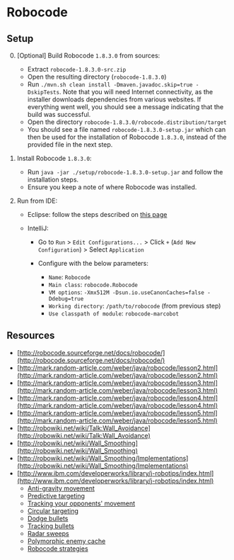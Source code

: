# Robocode

## Setup

0. [Optional] Build Robocode `1.8.3.0` from sources:

    - Extract `robocode-1.8.3.0-src.zip`
    - Open the resulting directory (`robocode-1.8.3.0`)
    - Run `./mvn.sh clean install -Dmaven.javadoc.skip=true -DskipTests`. 
    Note that you will need Internet connectivity, as the installer downloads dependencies from various websites.
    If everything went well, you should see a message indicating that the build was successful.
    - Open the directory `robocode-1.8.3.0/robocode.distribution/target`
    - You should see a file named `robocode-1.8.3.0-setup.jar` which can then be used for the installation of Robocode `1.8.3.0`, instead of the provided file in the next step.

1. Install Robocode `1.8.3.0`:

    - Run `java -jar ./setup/robocode-1.8.3.0-setup.jar` and follow the installation steps.
    - Ensure you keep a note of where Robocode was installed.

2. Run from IDE:

    - Eclipse: follow the steps described on [this page](http://robowiki.net/wiki/Robocode/Running_from_Eclipse)
    - IntelliJ:

        - Go to `Run` > `Edit Configurations...` > Click `+` (`Add New Configuration`) > Select `Application`
        - Configure with the below parameters:

            - `Name`: `Robocode`
            - `Main class`: `robocode.Robocode`
            - `VM options`: `-Xmx512M -Dsun.io.useCanonCaches=false -Ddebug=true`
            - `Working directory`: `/path/to/robocode` (from previous step)
            - `Use classpath of module`: `robocode-marcobot`

## Resources

- [http://robocode.sourceforge.net/docs/robocode/](http://robocode.sourceforge.net/docs/robocode/)
- [http://mark.random-article.com/weber/java/robocode/lesson2.html](http://mark.random-article.com/weber/java/robocode/lesson2.html)
- [http://mark.random-article.com/weber/java/robocode/lesson3.html](http://mark.random-article.com/weber/java/robocode/lesson3.html)
- [http://mark.random-article.com/weber/java/robocode/lesson4.html](http://mark.random-article.com/weber/java/robocode/lesson4.html)
- [http://mark.random-article.com/weber/java/robocode/lesson5.html](http://mark.random-article.com/weber/java/robocode/lesson5.html)
- [http://robowiki.net/wiki/Talk:Wall_Avoidance](http://robowiki.net/wiki/Talk:Wall_Avoidance)
- [http://robowiki.net/wiki/Wall_Smoothing](http://robowiki.net/wiki/Wall_Smoothing)
- [http://robowiki.net/wiki/Wall_Smoothing/Implementations](http://robowiki.net/wiki/Wall_Smoothing/Implementations)
- [http://www.ibm.com/developerworks/library/j-robotips/index.html](http://www.ibm.com/developerworks/library/j-robotips/index.html)
  - [Anti-gravity movement](http://www.ibm.com/developerworks/library/j-antigrav/index.html)
  - [Predictive targeting](http://www.ibm.com/developerworks/library/j-pred-targeting/index.html)
  - [Tracking your opponents' movement](http://www.ibm.com/developerworks/java/library/j-movement/index.html)
  - [Circular targeting](http://www.ibm.com/developerworks/library/j-circular/index.html)
  - [Dodge bullets](http://www.ibm.com/developerworks/library/j-dodge/index.html)
  - [Tracking bullets](http://www.ibm.com/developerworks/library/j-tipbullet.html)
  - [Radar sweeps](http://www.ibm.com/developerworks/library/j-radar/index.html)
  - [Polymorphic enemy cache](http://www.ibm.com/developerworks/library/j-tippoly/)
  - [Robocode strategies](http://www.ibm.com/developerworks/library/j-tipstrats/index.html)
